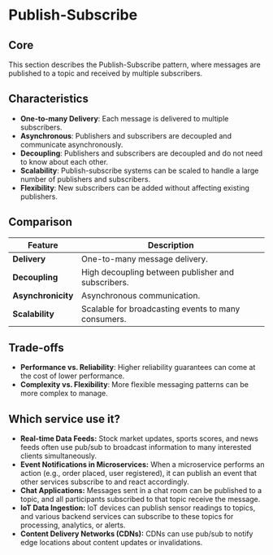 # Publish-Subscribe

## Core

This section describes the Publish-Subscribe pattern, where messages are published to a topic and received by multiple subscribers.

## Characteristics

- **One-to-many Delivery**: Each message is delivered to multiple subscribers.
- **Asynchronous**: Publishers and subscribers are decoupled and communicate asynchronously.
- **Decoupling**: Publishers and subscribers are decoupled and do not need to know about each other.
- **Scalability**: Publish-subscribe systems can be scaled to handle a large number of publishers and subscribers.
- **Flexibility**: New subscribers can be added without affecting existing publishers.

## Comparison

| Feature | Description |
|---|---|
| **Delivery** | One-to-many message delivery. |
| **Decoupling** | High decoupling between publisher and subscribers. |
| **Asynchronicity** | Asynchronous communication. |
| **Scalability** | Scalable for broadcasting events to many consumers. |

## Trade-offs

- **Performance vs. Reliability**: Higher reliability guarantees can come at the cost of lower performance.
- **Complexity vs. Flexibility**: More flexible messaging patterns can be more complex to manage.

## Which service use it?

-   **Real-time Data Feeds:** Stock market updates, sports scores, and news feeds often use pub/sub to broadcast information to many interested clients simultaneously.
-   **Event Notifications in Microservices:** When a microservice performs an action (e.g., order placed, user registered), it can publish an event that other services subscribe to and react accordingly.
-   **Chat Applications:** Messages sent in a chat room can be published to a topic, and all participants subscribed to that topic receive the message.
-   **IoT Data Ingestion:** IoT devices can publish sensor readings to topics, and various backend services can subscribe to these topics for processing, analytics, or alerts.
-   **Content Delivery Networks (CDNs):** CDNs can use pub/sub to notify edge locations about content updates or invalidations.
